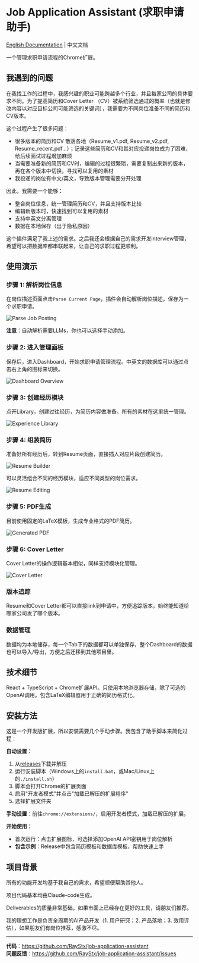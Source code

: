 # Job Application Assistant (求职申请助手)

[English Documentation](./README.md) | 中文文档

一个管理求职申请流程的Chrome扩展。

## 我遇到的问题

在我找工作的过程中，我感兴趣的职业可能跨越多个行业，并且每家公司的具体要求不同。为了提高简历和Cover Letter （CV）被系统筛选通过的概率（也就是修改内容以对应目标公司可能筛选的关键词），我需要为不同岗位准备不同的简历和CV版本。

这个过程产生了很多问题：
- 很多版本的简历和CV 散落各地（Resume_v1.pdf, Resume_v2.pdf, Resume_recent.pdf...）；记录这些简历和CV和其对应投递岗位成为了困难，给后续面试过程增加麻烦
- 当需要准备新的简历和CV时，编辑的过程很繁琐，需要复制出来新的版本，再在各个版本中切换，寻找可以复用的素材
- 我投递的岗位有中文/英文，导致版本管理需要分开处理

因此，我需要一个能够：
- 整合岗位信息，统一管理简历和CV，并且支持版本比较
- 编辑新版本时，快速找到可以复用的素材
- 支持中英文分离管理
- 数据在本地保存（出于隐私原因）

这个插件满足了我上述的需求。之后我还会根据自己的需求开发interview管理，希望可以把数据库都串联起来，让自己的求职过程更顺利。

## 使用演示

### 步骤 1: 解析岗位信息
在岗位描述页面点击`Parse Current Page`，插件会自动解析岗位描述，保存为一个求职申请。

![Parse Job Posting](./docs/images/p1-parse-job.png)

**注意**：自动解析需要LLMs，你也可以选择手动添加。

### 步骤 2: 进入管理面板
保存后，进入Dashboard，开始求职申请管理流程。中英文的数据库可以通过点击右上角的图标来切换。

![Dashboard Overview](./docs/images/p3-dashboard.png)

### 步骤 3: 创建经历模块
点开Library，创建过往经历，为简历内容做准备。所有的素材在这里统一管理。

![Experience Library](./docs/images/p4-library.png)

### 步骤 4: 组装简历
准备好所有经历后，转到Resume页面，直接插入对应片段创建简历。

![Resume Builder](./docs/images/p5-resume-builder.png)

可以灵活组合不同的经历模块，适应不同类型的岗位需求。

![Resume Editing](./docs/images/p6-resume-edit.png)

### 步骤 5: PDF生成
目前使用固定的LaTeX模板，生成专业格式的PDF简历。

![Generated PDF](./docs/images/p7-pdf-output.png)

### 步骤 6: Cover Letter
Cover Letter的操作逻辑基本相似，同样支持模块化管理。

![Cover Letter](./docs/images/p8-cover-letter.png)

### 版本追踪
Resume和Cover Letter都可以直接link到申请中，方便追踪版本，始终能知道给哪家公司发了哪个版本。

### 数据管理
数据均为本地储存，每一个Tab下的数据都可以单独保存，整个Dashboard的数据也可以导入/导出，方便之后迁移到其他项目里。

## 技术细节

React + TypeScript + Chrome扩展API。只使用本地浏览器存储，除了可选的OpenAI调用。包含LaTeX编辑器用于正确的简历格式化。

## 安装方法

这是一个开发版扩展，所以安装需要几个手动步骤。我包含了助手脚本来简化过程：

**自动设置**：
1. 从[releases](https://github.com/RayStx/job-application-assistant/releases)下载并解压
2. 运行安装脚本（Windows上的`install.bat`，或Mac/Linux上的`./install.sh`）
3. 脚本会打开Chrome的扩展页面
4. 启用"开发者模式"并点击"加载已解压的扩展程序"
5. 选择扩展文件夹

**手动设置**：前往`chrome://extensions/`，启用开发者模式，加载已解压的扩展。

**开始使用**：
- 首次运行：点击扩展图标，可选择添加OpenAI API密钥用于岗位解析
- **包含示例**：Release中包含简历模板和数据库模板，帮助快速上手

## 项目背景

所有的功能开发均基于我自己的需求，希望顺便帮助其他人。

项目代码基本均由Claude-code生成。

Deliverables的质量非常基础，如果市面上已经存在更好的工具，请朋友们推荐。

我的理想工作是负责全周期的AI产品开发（1. 用户研究；2. 产品落地；3. 效用评估），如果朋友们有岗位推荐，感激不尽。

---

**代码**：https://github.com/RayStx/job-application-assistant  
**问题反馈**：https://github.com/RayStx/job-application-assistant/issues